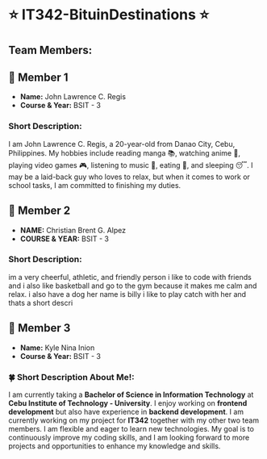 # ⭐ IT342-BituinDestinations ⭐

## Team Members:
## 🚀 **Member 1**
- **Name:** John Lawrence C. Regis
- **Course & Year:** BSIT - 3

### Short Description:
I am John Lawrence C. Regis, a 20-year-old from Danao City, Cebu, Philippines. My hobbies include reading manga 📚, watching anime 🎥, playing video games 🎮, listening to music 🎵, eating 🍔, and sleeping 😴. I may be a laid-back guy who loves to relax, but when it comes to work or school tasks, I am committed to finishing my duties.

## 🚀 **Member 2**  
- **NAME:** Christian Brent G. Alpez  	
- **COURSE & YEAR:** BSIT - 3  

### Short Description:
im a very cheerful, athletic, and friendly person i like to code with friends and i also like basketball and go to the gym because it makes me calm and relax.
i also have a dog her name is billy i like to play catch with her and thats a short descri

## 🚀 **Member 3**  
- **Name:** Kyle Nina Inion  
- **Course & Year:** BSIT - 3

### 🍀 Short Description About Me!:
I am currently taking a **Bachelor of Science in Information Technology** at **Cebu Institute of Technology - University**. I enjoy working on **frontend development** but also have experience in **backend development**. I am currently working on my project for **IT342** together with my other two team members. I am flexible and eager to learn new technologies. My goal is to continuously improve my coding skills, and I am looking forward to more projects and opportunities to enhance my knowledge and skills.
